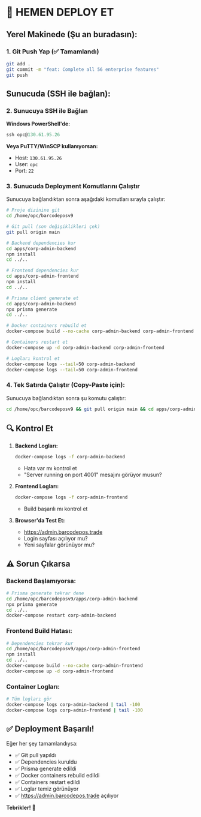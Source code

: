 # 🚀 HEMEN DEPLOY ET

## Yerel Makinede (Şu an buradasın):

### 1. Git Push Yap (✅ Tamamlandı)
```bash
git add .
git commit -m "feat: Complete all 56 enterprise features"
git push
```

## Sunucuda (SSH ile bağlan):

### 2. Sunucuya SSH ile Bağlan

**Windows PowerShell'de:**
```powershell
ssh opc@130.61.95.26
```

**Veya PuTTY/WinSCP kullanıyorsan:**
- Host: `130.61.95.26`
- User: `opc`
- Port: `22`

### 3. Sunucuda Deployment Komutlarını Çalıştır

Sunucuya bağlandıktan sonra aşağıdaki komutları sırayla çalıştır:

```bash
# Proje dizinine git
cd /home/opc/barcodeposv9

# Git pull (son değişiklikleri çek)
git pull origin main

# Backend dependencies kur
cd apps/corp-admin-backend
npm install
cd ../..

# Frontend dependencies kur
cd apps/corp-admin-frontend
npm install
cd ../..

# Prisma client generate et
cd apps/corp-admin-backend
npx prisma generate
cd ../..

# Docker containers rebuild et
docker-compose build --no-cache corp-admin-backend corp-admin-frontend

# Containers restart et
docker-compose up -d corp-admin-backend corp-admin-frontend

# Logları kontrol et
docker-compose logs --tail=50 corp-admin-backend
docker-compose logs --tail=50 corp-admin-frontend
```

### 4. Tek Satırda Çalıştır (Copy-Paste için):

Sunucuya bağlandıktan sonra şu komutu çalıştır:

```bash
cd /home/opc/barcodeposv9 && git pull origin main && cd apps/corp-admin-backend && npm install && cd ../corp-admin-frontend && npm install && cd ../../apps/corp-admin-backend && npx prisma generate && cd ../../ && docker-compose build --no-cache corp-admin-backend corp-admin-frontend && docker-compose up -d corp-admin-backend corp-admin-frontend && docker-compose logs --tail=30 corp-admin-backend
```

## 🔍 Kontrol Et

1. **Backend Logları:**
   ```bash
   docker-compose logs -f corp-admin-backend
   ```
   - Hata var mı kontrol et
   - "Server running on port 4001" mesajını görüyor musun?

2. **Frontend Logları:**
   ```bash
   docker-compose logs -f corp-admin-frontend
   ```
   - Build başarılı mı kontrol et

3. **Browser'da Test Et:**
   - https://admin.barcodepos.trade
   - Login sayfası açılıyor mu?
   - Yeni sayfalar görünüyor mu?

## ⚠️ Sorun Çıkarsa

### Backend Başlamıyorsa:
```bash
# Prisma generate tekrar dene
cd /home/opc/barcodeposv9/apps/corp-admin-backend
npx prisma generate
cd ../..
docker-compose restart corp-admin-backend
```

### Frontend Build Hatası:
```bash
# Dependencies tekrar kur
cd /home/opc/barcodeposv9/apps/corp-admin-frontend
npm install
cd ../..
docker-compose build --no-cache corp-admin-frontend
docker-compose up -d corp-admin-frontend
```

### Container Logları:
```bash
# Tüm logları gör
docker-compose logs corp-admin-backend | tail -100
docker-compose logs corp-admin-frontend | tail -100
```

## ✅ Deployment Başarılı!

Eğer her şey tamamlandıysa:
- ✅ Git pull yapıldı
- ✅ Dependencies kuruldu
- ✅ Prisma generate edildi
- ✅ Docker containers rebuild edildi
- ✅ Containers restart edildi
- ✅ Loglar temiz görünüyor
- ✅ https://admin.barcodepos.trade açılıyor

**Tebrikler! 🎉**


